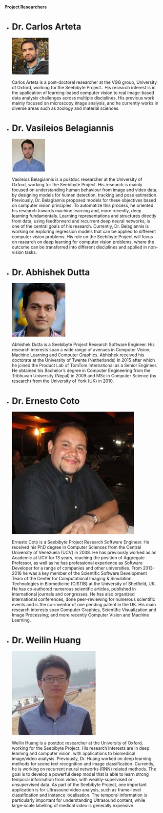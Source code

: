 ####	Project Researchers

*   # Dr. Carlos Arteta

    [![](images/res1.jpg)]("#")

	Carlos Arteta is a post-doctoral researcher at the VGG group,
	University of Oxford, working for the Seebibyte Project.. His
	research interest is in the application of learning-based computer
	vision to real image-based data analysis challenges across multiple disciplines.
	His previous work mainly focused on microscopy image analysis, and he currently
	works in diverse areas such as zoology and material sciences.

*   # Dr. Vasileios Belagiannis

    [![](images/res2.jpg)]("#")

	Vasileios Belagiannis is a postdoc researcher at the University of Oxford,
	working for the Seebibyte Project. His research is mainly focused on understanding
	human behaviour from image and video data, by designing models for human detection,
	tracking and pose estimation. Previously, Dr. Belagiannis proposed models for these
	objectives based on computer vision principles. To automatize this process, he oriented
	his research towards machine learning and, more recently, deep learning fundamentals.
	Learning representations and structures directly from data, using feedforward and recurrent deep neural networks,
	is one of the central goals of his research. Currently, Dr. Belagiannis is working on exploring regression models
	that can be applied to different computer vision problems. His role on the Seebibyte Project
	will focus on research on deep learning for computer vision problems, where the outcome can be
	transferred into different disciplines and applied in non-vision tasks.

*   # Dr. Abhishek Dutta

    [![](images/res3.jpg)]("#")

	Abhishek Dutta is a Seebibyte Project Research Software Engineer.
	His research interests span a wide range of avenues in Computer Vision,
	Machine Learning and Computer Graphics. Abhishek received his doctorate at the
	University of Twente (Netherlands) in 2015 after which he joined the Product Lab
	of TomTom International as a Senior Engineer. He obtained his Bachelor’s degree
	in Computer Engineering from the Tribhuvan University (Nepal) in 2009 and MSc
	in Computer Science (by research) from the University of York (UK) in 2010.

*   # Dr. Ernesto Coto

    [![](images/res4.jpg)]("#")

	Ernesto Coto is a Seebibyte Project Research Software Engineer.
	He received his PhD degree in Computer Sciences from the Central University
	of Venezuela (UCV) in 2008. He has previously worked as an Academic at UCV for 13 years,
	reaching the position of Aggregate Professor, as well as he has professional
	experience as Software Developer for a range of companies and other universities.
	From 2013-2016 he was a key member of the Scientific Software Development Team
	of the Center for Computational Imaging & Simulation Technologies in Biomedicine (CISTIB)
	at the University of Sheffield, UK. He has co-authored numerous scientific articles,
	published in international journals and congresses. He has also organized international
	conferences, done peer-reviewing for numerous scientific events and is the co-inventor
	of one pending patent in the UK. His main research interests span Computer Graphics,
	Scientific Visualization and Image Processing; and more recently Computer Vision
	and Machine Learning.

*   # Dr. Weilin Huang

    [![](images/res5.jpg)]("#")

	Weilin Huang is a postdoc researcher at the University of Oxford,
	working for the Seebibyte Project. His research interests are in
	deep learning and computer vision, with applications to biomedical
	image/video analysis. Previously, Dr. Huang worked on deep learning
	methods for scene text recognition and image classification.
	Currently, he is working on recurrent neural networks (RNN) related
	methods. The goal is to develop a powerful deep model that is able
	to learn strong temporal information from video, with weakly-supervised
	or unsupervised data. As part of the Seebibyte Project, one important
	application is for Ultrasound video analysis, such as frame-level
	classification and instance localisation. The temporal information
	is particularly important for understanding Ultrasound content,
	while large-scale labelling of medical video is generally expensive.

